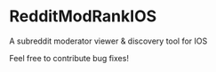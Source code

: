 # RedditModRankIOS
A subreddit moderator viewer &amp; discovery tool for IOS

Feel free to contribute bug fixes!
